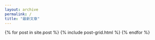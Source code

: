 ```yaml
---
layout: archive
permalink: /
title: "最新文章"
---
```


<div class="tiles">
{% for post in site.post %}
	{% include post-grid.html %}
{% endfor %}
</div><!-- /.tiles -->
